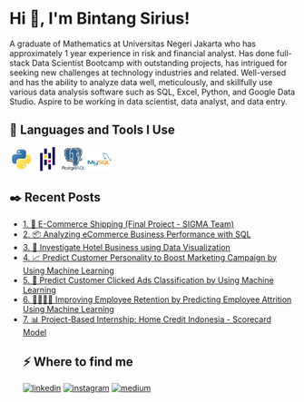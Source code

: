 <h1>Hi 👋, I'm Bintang Sirius!</h1>
<p>A graduate of Mathematics at Universitas Negeri Jakarta who has approximately 1 year experience in risk and financial analyst. Has done full-stack Data Scientist Bootcamp with outstanding projects, has intrigued for seeking new challenges at technology industries and related. Well-versed and has the ability to analyze data well, meticulously, and skillfully use various data analysis software such as SQL, Excel, Python, and Google Data Studio. Aspire to be working in data scientist, data analyst, and data entry.</p>
<h2>🚀 Languages and Tools I Use</h2>
<p><a target="_blank" href="https://raw.githubusercontent.com/devicons/devicon/master/icons/python/python-original.svg" style="display: inline-block;"><img src="https://raw.githubusercontent.com/devicons/devicon/master/icons/python/python-original.svg" alt="python" width="42" height="42" /></a>
<a target="_blank" href="https://raw.githubusercontent.com/devicons/devicon/2ae2a900d2f041da66e950e4d48052658d850630/icons/pandas/pandas-original.svg" style="display: inline-block;"><img src="https://raw.githubusercontent.com/devicons/devicon/2ae2a900d2f041da66e950e4d48052658d850630/icons/pandas/pandas-original.svg" alt="pandas" width="42" height="42" /></a>
<a target="_blank" href="https://raw.githubusercontent.com/devicons/devicon/master/icons/postgresql/postgresql-original-wordmark.svg" style="display: inline-block;"><img src="https://raw.githubusercontent.com/devicons/devicon/master/icons/postgresql/postgresql-original-wordmark.svg" alt="postgresql" width="42" height="42" /></a>
<a target="_blank" href="https://raw.githubusercontent.com/devicons/devicon/master/icons/mysql/mysql-original-wordmark.svg" style="display: inline-block;"><img src="https://raw.githubusercontent.com/devicons/devicon/master/icons/mysql/mysql-original-wordmark.svg" alt="mysql" width="42" height="42" /></a></p>
<h2>✒️ Recent Posts</h2>
<ul>
<li><a target="_blank" href="https://github.com/codebyrixi/E-Commerce-Shipping">1. 🛒 E-Commerce Shipping (Final Project - SIGMA Team)</a></li>
<li><a target="_blank" href="https://github.com/codebyrixi/Analyzing-E-Commerce-Business">2. 📦 Analyzing eCommerce Business Performance with SQL</a></li>
<li><a target="_blank" href="https://github.com/codebyrixi/Investigate-Hotel-Business">3. 🏨 Investigate Hotel Business using Data Visualization</a></li>
<li><a target="_blank" href="https://github.com/codebyrixi/Predict-Customer-Personality">4. 📈 Predict Customer Personality to Boost Marketing Campaign by Using Machine Learning</a></li>
<li><a target="_blank" href="https://github.com/codebyrixi/Predict-Clicked-Ads-Customer-Classification">5. 👥 Predict Customer Clicked Ads Classification by Using Machine Learning</a></li>
<li><a target="_blank" href="https://github.com/codebyrixi/Improving-Employee-Retention">6. 👨‍💼👩‍💼 Improving Employee Retention by Predicting Employee Attrition Using Machine Learning</a></li>
<li><a target="_blank" href="https://github.com/codebyrixi/HCI-Scorecard-Model">7. 📊 Project-Based Internship: Home Credit Indonesia - Scorecard Model</a></li>
<h2>⚡️ Where to find me</h2>
<p><a target="_blank" href="https://www.linkedin.com/in/bintangsirius" style="display: inline-block;"><img src="https://img.shields.io/badge/linkedin-logo?style=for-the-badge&logo=linkedin&logoColor=white&color=%230a77b6" alt="linkedin" /></a>
<a target="_blank" href="https://www.instagram.com/shotsbyrixi" style="display: inline-block;"><img src="https://img.shields.io/badge/instagram-logo?style=for-the-badge&logo=instagram&logoColor=white&color=%23F35369" alt="instagram" /></a>
<a target="_blank" href="undefinedmedium.com/@bintang.sirius.me" style="display: inline-block;"><img src="https://img.shields.io/badge/medium-logo?style=for-the-badge&logo=medium&logoColor=white&color=black" alt="medium" /></a></p>

